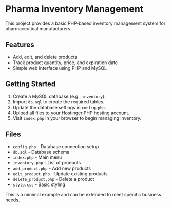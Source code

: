 # Pharma Inventory Management

This project provides a basic PHP-based inventory management system for pharmaceutical manufacturers.

## Features

- Add, edit, and delete products
- Track product quantity, price, and expiration date
- Simple web interface using PHP and MySQL

## Getting Started

1. Create a MySQL database (e.g., `inventory`).
2. Import `db.sql` to create the required tables.
3. Update the database settings in `config.php`.
4. Upload all files to your Hostinger PHP hosting account.
5. Visit `index.php` in your browser to begin managing inventory.

## Files

- `config.php` - Database connection setup
- `db.sql` - Database schema
- `index.php` - Main menu
- `inventory.php` - List of products
- `add_product.php` - Add new products
- `edit_product.php` - Update existing products
- `delete_product.php` - Delete a product
- `style.css` - Basic styling

This is a minimal example and can be extended to meet specific business needs.
